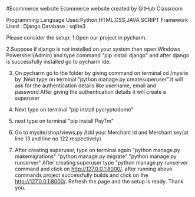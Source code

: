 #Ecommerce website
Ecommerce website created by GitHub Classroom

Programming Language Used:Python,HTML,CSS,JAVA SCRIPT
Framework Used : Django
Database : sqlite3


Please consider the setup:
1.Open our project in pycharm.

2.Suppose if django is not installed on your system then open Windows Powershell(Admin) and type command
      "pip install django" and after django is successfully installed go to pycharm ide.

3. On pycharm go to the folder by giving command on terminal cd /mysite by .Next type on terminal "python manage.py createsuperuser".It will ask for 
	the authentication details like username, email and password.After giving the authentication details it will create a superuser
   
4. Next type on terminal "pip install pycryptodome"
5. next type on terminal "pip install PayTm"
6. Go to mysite/shop/views.py Add your Merchant Id and Merchant key(at line 13 and line no 122 respectively)   
   
7. After creating superuser, type on terminal again
  "python manage.py makemigrations"
  "python manage.py migrate"
  "python manage.py runserver"
  After creating superuser type "python manage.py runserver command and click on http://127.0.0.1:8000/.
  after running above commands project successfully builds and click on the  http://127.0.0.1:8000/.
  Refresh the page and the setup is ready. 
   Thank you.
